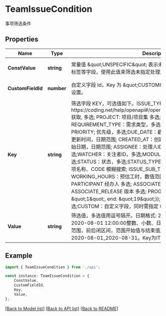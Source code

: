 # TeamIssueCondition

事项筛选条件

## Properties

Name | Type | Description | Notes
------------ | ------------- | ------------- | -------------
**ConstValue** | **string** | 常量值  \&quot;UNSPECIFIC\&quot; 表示未指定，例如：处理人、需求类型、标签等字段，使用此值来筛选未指定处理人、需求类型或标签的事项。 | [optional] [default to '']
**CustomFieldId** | **number** | 自定义字段 Id，Key 为 \&quot;CUSTOM\&quot; 时需设置该值，常规字段无需设置。 | [optional] [default to undefined]
**Key** | **string** | 筛选字段 KEY，可选值如下。ISSUE_TYPE_ID: 具体的事项类型, 可以调用https://coding.net/help/openapi#/operations/DescribeTeamIssueTypeList获取, 多选; PROJECT: 项目/项目集 多选; DEFECT_TYPE：缺陷类型，多选; REQUIREMENT_TYPE：需求类型，多选; MISSION_TYPE：任务类型，多选; PRIORITY;  优先级，多选;DUE_DATE：截止日期，日期范围; UPDATED_AT：更新时间，日期范围; CREATED_AT：创建时间，日期范围; START_DATE：开始日期，日期范围; ASSIGNEE：处理人ID，多选; CREATOR：创建者ID，多选;WATCHER：关注者ID，多选;MODULE：模块，多选; LABEL：标签，多选;STATUS：状态，多选;STATUS_TYPE：状态类型，多选;KEYWORD：事项名称、CODE 模糊搜索;  ISSUE_SUB_TYPE：事项的子项类型，多选; WORKING_HOURS：预估工时，数值范围; ITERATION：迭代，多选; PARTICIPANT 经办人 多选; ASSOCIATE_PROGRAM 关联项目集 多选; ASSOCIATE_RELEASE 版本 多选; PROGRESS 进度 数字范围(例如: {start: \&quot;1\&quot;, end: \&quot;19\&quot;}); PARENT：父需求，多选;CUSTOM：自定义字段，同时需指定 CustomFieldId | [default to '']
**Value** | **string** | 筛选值，多选值用逗号隔开。日期格式: 2020-08-01，日期时间格式: 2020-08-01 12:00:00整数、小数、日期、日期时间类型的字段值应为一个范围，前后闭区间，范围开始值与结束值之间使用_连接，例如：0.1_5.0、2020-08-01_2020-08-31。Key为ITERATION时, Value为数据库ID | [optional] [default to '']

## Example

```typescript
import { TeamIssueCondition } from './api';

const instance: TeamIssueCondition = {
    ConstValue,
    CustomFieldId,
    Key,
    Value,
};
```

[[Back to Model list]](../README.md#documentation-for-models) [[Back to API list]](../README.md#documentation-for-api-endpoints) [[Back to README]](../README.md)
